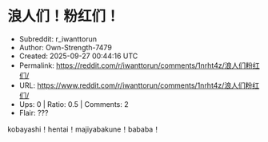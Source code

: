 # 浪人们！粉红们！

- Subreddit: r_iwanttorun
- Author: Own-Strength-7479
- Created: 2025-09-27 00:44:16 UTC
- Permalink: https://reddit.com/r/iwanttorun/comments/1nrht4z/浪人们粉红们/
- URL: https://www.reddit.com/r/iwanttorun/comments/1nrht4z/浪人们粉红们/
- Ups: 0 | Ratio: 0.5 | Comments: 2
- Flair: ???


kobayashi！hentai！majiyabakune！bababa！

